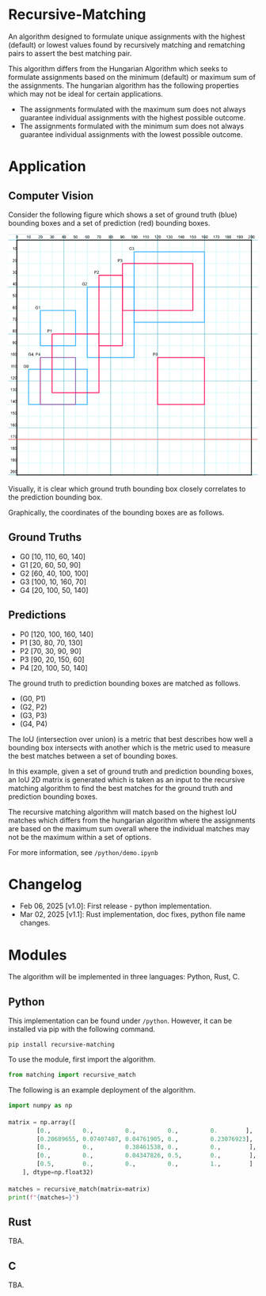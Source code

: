 # Recursive-Matching

An algorithm designed to formulate unique assignments with the highest (default)
or lowest values found by recursively matching and rematching pairs to 
assert the best matching pair. 

This algorithm differs from the Hungarian Algorithm which seeks to formulate
assignments based on the minimum (default) or maximum sum of the assignments. The
hungarian algorithm has the following properties which may not be ideal for certain
applications.

* The assignments formulated with the maximum sum does not always guarantee individual assignments with the highest possible outcome. 
* The assignments formulated with the minimum sum does not always guarantee individual assignments with the lowest possible outcome.

# Application

## Computer Vision

Consider the following figure which shows a set of ground truth (blue) bounding boxes and a set of prediction (red) bounding boxes. 

![Computer Vision Sample](/docs/images/cv_demo_bbx_graph.png)

Visually, it is clear which ground truth bounding box closely correlates to the prediction bounding box. 

Graphically, the coordinates of the bounding boxes are as follows.

## Ground Truths

* G0 [10, 110, 60, 140]
* G1 [20, 60, 50, 90]
* G2 [60, 40, 100, 100]
* G3 [100, 10, 160, 70]
* G4 [20, 100, 50, 140]

## Predictions

* P0 [120, 100, 160, 140]
* P1 [30, 80, 70, 130]
* P2 [70, 30, 90, 90]
* P3 [90, 20, 150, 60]
* P4 [20, 100, 50, 140]

The ground truth to prediction bounding boxes are matched as follows.

* (G0, P1)
* (G2, P2)
* (G3, P3)
* (G4, P4)

The IoU (intersection over union) is a metric that best describes
how well a bounding box intersects with another which is the metric used to
measure the best matches between a set of bounding boxes.

In this example, given a set of ground truth and prediction bounding boxes,
an IoU 2D matrix is generated which is taken as an input to the recursive matching
algorithm to find the best matches for the ground truth and prediction bounding
boxes.

The recursive matching algorithm will match based on the highest IoU matches which
differs from the hungarian algorithm where the assignments are based on 
the maximum sum overall where the individual matches may not be the maximum
within a set of options.

For more information, see `/python/demo.ipynb`

# Changelog

* Feb 06, 2025 [v1.0]: First release - python implementation.
* Mar 02, 2025 [v1.1]: Rust implementation, doc fixes, python file name changes.

# Modules
The algorithm will be implemented in three languages: Python, Rust, C.

## Python

This implementation can be found under `/python`. However, it can be
installed via pip with the following command.

```shell
pip install recursive-matching
```

To use the module, first import the algorithm.

```python
from matching import recursive_match
```

The following is an example deployment of the algorithm.

```python
import numpy as np

matrix = np.array([
        [0.,         0.,         0.,         0.,         0.        ],
        [0.20689655, 0.07407407, 0.04761905, 0.,         0.23076923],
        [0.,         0.,         0.38461538, 0.,         0.,        ],
        [0.,         0.,         0.04347826, 0.5,        0.,        ],
        [0.5,        0.,         0.,         0.,         1.,        ]
    ], dtype=np.float32)
    
matches = recursive_match(matrix=matrix)
print(f"{matches=}")
```

## Rust
TBA.

## C
TBA.